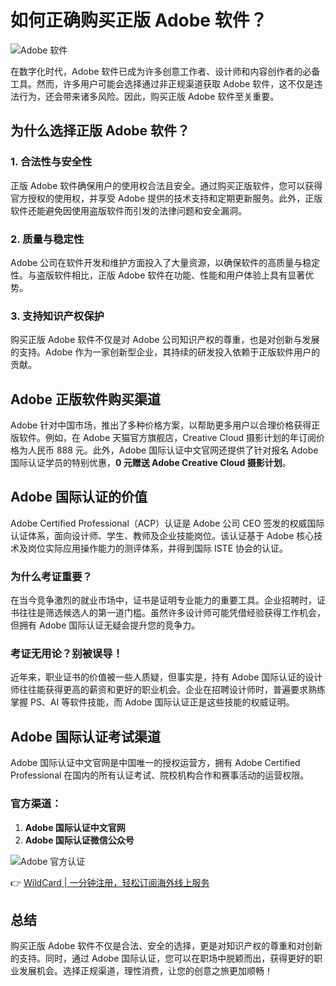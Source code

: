 # 如何正确购买正版 Adobe 软件？

![Adobe 软件](https://img.d-arts.cn/doc_img/049fc5ee0afe61a1d45fae1b948f4c131681788356.pc_detail&amp;x-expires=1682389456&amp;x-signature=Mn4J9m2IFodWihCowxD9OPxLAL0%3D)

在数字化时代，Adobe 软件已成为许多创意工作者、设计师和内容创作者的必备工具。然而，许多用户可能会选择通过非正规渠道获取 Adobe 软件，这不仅是违法行为，还会带来诸多风险。因此，购买正版 Adobe 软件至关重要。

## 为什么选择正版 Adobe 软件？

### 1. 合法性与安全性

正版 Adobe 软件确保用户的使用权合法且安全。通过购买正版软件，您可以获得官方授权的使用权，并享受 Adobe 提供的技术支持和定期更新服务。此外，正版软件还能避免因使用盗版软件而引发的法律问题和安全漏洞。

### 2. 质量与稳定性

Adobe 公司在软件开发和维护方面投入了大量资源，以确保软件的高质量与稳定性。与盗版软件相比，正版 Adobe 软件在功能、性能和用户体验上具有显著优势。

### 3. 支持知识产权保护

购买正版 Adobe 软件不仅是对 Adobe 公司知识产权的尊重，也是对创新与发展的支持。Adobe 作为一家创新型企业，其持续的研发投入依赖于正版软件用户的贡献。

## Adobe 正版软件购买渠道

Adobe 针对中国市场，推出了多种价格方案，以帮助更多用户以合理价格获得正版软件。例如，在 Adobe 天猫官方旗舰店，Creative Cloud 摄影计划的年订阅价格为人民币 888 元。此外，Adobe 国际认证中文官网还提供了针对报名 Adobe 国际认证学员的特别优惠，**0 元赠送 Adobe Creative Cloud 摄影计划**。

## Adobe 国际认证的价值

Adobe Certified Professional（ACP）认证是 Adobe 公司 CEO 签发的权威国际认证体系，面向设计师、学生、教师及企业技能岗位。该认证基于 Adobe 核心技术及岗位实际应用操作能力的测评体系，并得到国际 ISTE 协会的认证。

### 为什么考证重要？

在当今竞争激烈的就业市场中，证书是证明专业能力的重要工具。企业招聘时，证书往往是筛选候选人的第一道门槛。虽然许多设计师可能凭借经验获得工作机会，但拥有 Adobe 国际认证无疑会提升您的竞争力。

### 考证无用论？别被误导！

近年来，职业证书的价值被一些人质疑，但事实是，持有 Adobe 国际认证的设计师往往能获得更高的薪资和更好的职业机会。企业在招聘设计师时，普遍要求熟练掌握 PS、AI 等软件技能，而 Adobe 国际认证正是这些技能的权威证明。

## Adobe 国际认证考试渠道

Adobe 国际认证中文官网是中国唯一的授权运营方，拥有 Adobe Certified Professional 在国内的所有认证考试、院校机构合作和赛事活动的运营权限。

### 官方渠道：
1. **Adobe 国际认证中文官网**
2. **Adobe 国际认证微信公众号**

![Adobe 官方认证](https://img.d-arts.cn/doc_img/340ece08923d5e2ea9d3c5301fb547ae1681788356.pc_detail&amp;x-expires=1682389456&amp;x-signature=L6g9RvpGDyzTZI1VcEgeRcvHG%2FA%3D)

👉 [WildCard | 一分钟注册，轻松订阅海外线上服务](https://bbtdd.com/WildCard)

## 总结

购买正版 Adobe 软件不仅是合法、安全的选择，更是对知识产权的尊重和对创新的支持。同时，通过 Adobe 国际认证，您可以在职场中脱颖而出，获得更好的职业发展机会。选择正规渠道，理性消费，让您的创意之旅更加顺畅！